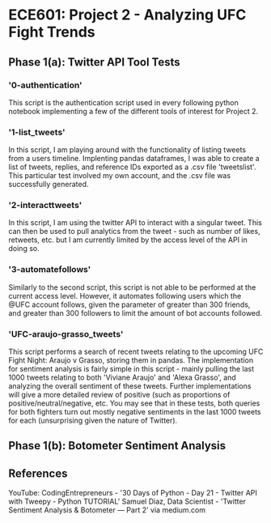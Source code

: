 # ECE601: Project 2 - Analyzing UFC Fight Trends
## Phase 1(a): Twitter API Tool Tests
### '0-authentication'
This script is the authentication script used in every following python notebook implementing a few of the different tools of interest for Project 2. 
### '1-list_tweets'
In this script, I am playing around with the functionality of listing tweets from a users timeline. Implenting pandas dataframes, I was able to create a list of tweets, replies, and reference IDs exported as a .csv file 'tweetslist'. This particular test involved my own account, and the .csv file was successfully generated. 
### '2-interacttweets'
In this script, I am using the twitter API to interact with a singular tweet. This can then be used to pull analytics from the tweet - such as number of likes, retweets, etc. but I am currently limited by the access level of the API in doing so.
### '3-automatefollows'
Similarly to the second script, this script is not able to be performed at the current access level. However, it automates following users which the @UFC account follows, given the parameter of greater than 300 friends, and greater than 300 followers to limit the amount of bot accounts followed.

### 'UFC-araujo-grasso_tweets'
This script performs a search of recent tweets relating to the upcoming UFC Fight Night: Araujo v Grasso, storing them in pandas. The implementation for sentiment analysis is fairly simple in this script - mainly pulling the last 1000 tweets relating to both 'Viviane Araujo' and 'Alexa Grasso', and analyzing the overall sentiment of these tweets. Further implementations will give a more detailed review of positive (such as proportions of positive/neutral/negative, etc. You may see that in these tests, both queries for both fighters turn out mostly negative sentiments in the last 1000 tweets for each (unsurprising given the nature of Twitter). 

## Phase 1(b): Botometer Sentiment Analysis

## References
YouTube: CodingEntrepreneurs - '30 Days of Python - Day 21 - Twitter API with Tweepy - Python TUTORIAL'
Samuel Diaz, Data Scientist - 'Twitter Sentiment Analysis & Botometer — Part 2' via medium.com
